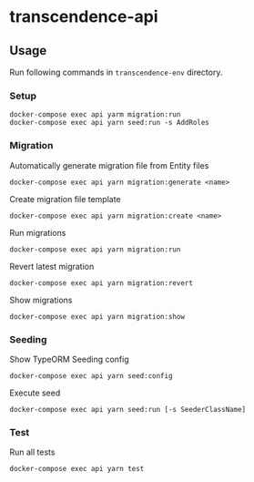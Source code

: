 # transcendence-api

## Usage

Run following commands in `transcendence-env` directory.

### Setup

```
docker-compose exec api yarm migration:run
docker-compose exec api yarn seed:run -s AddRoles
```

### Migration

Automatically generate migration file from Entity files
```
docker-compose exec api yarn migration:generate <name>
```
Create migration file template
```
docker-compose exec api yarn migration:create <name>
```
Run migrations
```
docker-compose exec api yarn migration:run
```
Revert latest migration
```
docker-compose exec api yarn migration:revert
```
Show migrations
```
docker-compose exec api yarn migration:show
```

### Seeding

Show TypeORM Seeding config
```
docker-compose exec api yarn seed:config
```
Execute seed
```
docker-compose exec api yarn seed:run [-s SeederClassName]
```

### Test

Run all tests
```
docker-compose exec api yarn test
```
